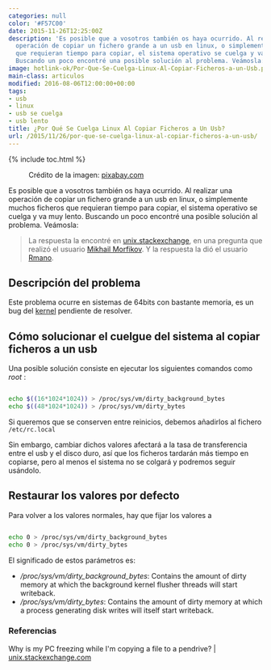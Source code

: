 ```yaml
---
categories: null
color: '#F57C00'
date: 2015-11-26T12:25:00Z
description: 'Es posible que a vosotros también os haya ocurrido. Al realizar una
  operación de copiar un fichero grande a un usb en linux, o simplemente muchos ficheros
  que requieran tiempo para copiar, el sistema operativo se cuelga y va muy lento.
  Buscando un poco encontré una posible solución al problema. Veámosla:'
image: hotlink-ok/Por-Que-Se-Cuelga-Linux-Al-Copiar-Ficheros-a-un-Usb.png
main-class: articulos
modified: 2016-08-06T12:00:00+00:00
tags:
- usb
- linux
- usb se cuelga
- usb lento
title: ¿Por Qué Se Cuelga Linux Al Copiar Ficheros a Un Usb?
url: /2015/11/26/por-que-se-cuelga-linux-al-copiar-ficheros-a-un-usb/
---
```


{% include toc.html %}

<figure>
    <amp-img on="tap:lightbox1" role="button" tabindex="0" layout="responsive" src="/assets/img/hotlink-ok/Por-Que-Se-Cuelga-Linux-Al-Copiar-Ficheros-a-un-Usb.png" title="{{ page.title }}" alt="{{ page.title }}" width="640px" height="320px" />
    <figcaption>Crédito de la imagen: <a href="https://pixabay.com/en/usb-drive-storage-plug-flash-38264/">pixabay.com</a></figcaption>
</figure>


Es posible que a vosotros también os haya ocurrido. Al realizar una operación de copiar un fichero grande a un usb en linux, o simplemente muchos ficheros que requieran tiempo para copiar, el sistema operativo se cuelga y va muy lento. Buscando un poco encontré una posible solución al problema. Veámosla:

> La respuesta la encontré en <a href="http://unix.stackexchange.com" target="_blank" title="stackexchange">unix.stackexchange</a>, en una pregunta que realizó el usuario <a href="http://unix.stackexchange.com/users/52763/mikhail-morfikov" target="_blank" title="">Mikhail Morfikov</a>. Y la respuesta la dió el usuario <a href="http://unix.stackexchange.com/users/52205/rmano" target="_blank" title="">Rmano</a>.

<!--ad-->

## Descripción del problema

Este problema ocurre en sistemas de 64bits con bastante memoria, es un bug del <a href="http://lwn.net/Articles/572911/" target="_blank" title="">kernel</a> pendiente de resolver.

## Cómo solucionar el cuelgue del sistema al copiar ficheros a un usb

Una posible solución consiste en ejecutar los siguientes comandos como _root_ :

```bash

echo $((16*1024*1024)) > /proc/sys/vm/dirty_background_bytes
echo $((48*1024*1024)) > /proc/sys/vm/dirty_bytes

```

Si queremos que se conserven entre reinicios, debemos añadirlos al fichero `/etc/rc.local`

Sin embargo, cambiar dichos valores afectará a la tasa de transferencia entre el usb y el disco duro, así que los ficheros tardarán más tiempo en copiarse, pero al menos el sistema no se colgará y podremos seguir usándolo.

## Restaurar los valores por defecto

Para volver a los valores normales, hay que fijar los valores a

```bash

echo 0 > /proc/sys/vm/dirty_background_bytes
echo 0 > /proc/sys/vm/dirty_bytes

```

El significado de estos parámetros es:

- _/proc/sys/vm/dirty_background_bytes_: Contains the amount of dirty memory at which the background kernel
flusher threads will start writeback.
- _/proc/sys/vm/dirty_bytes_: Contains the amount of dirty memory at which a process generating disk writes
will itself start writeback.

### Referencias

Why is my PC freezing while I'm copying a file to a pendrive? \| [unix.stackexchange.com](http://unix.stackexchange.com/questions/107703/why-is-my-pc-freezing-while-im-copying-a-file-to-a-pendrive "Why is my PC freezing while I'm copying a file to a pendrive?")
